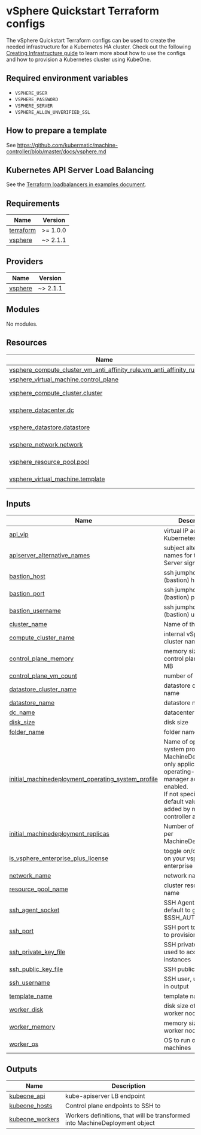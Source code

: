 # vSphere Quickstart Terraform configs

The vSphere Quickstart Terraform configs can be used to create the needed
infrastructure for a Kubernetes HA cluster. Check out the following
[Creating Infrastructure guide][docs-infrastructure] to learn more about how to
use the configs and how to provision a Kubernetes cluster using KubeOne.

## Required environment variables

* `VSPHERE_USER`
* `VSPHERE_PASSWORD`
* `VSPHERE_SERVER`
* `VSPHERE_ALLOW_UNVERIFIED_SSL`

## How to prepare a template

See <https://github.com/kubermatic/machine-controller/blob/master/docs/vsphere.md>

## Kubernetes API Server Load Balancing

See the [Terraform loadbalancers in examples document][docs-tf-loadbalancer].

[docs-infrastructure]: https://docs.kubermatic.com/kubeone/master/guides/using_terraform_configs/
[docs-tf-loadbalancer]: https://docs.kubermatic.com/kubeone/master/examples/ha_load_balancing/

## Requirements

| Name | Version |
|------|---------|
| <a name="requirement_terraform"></a> [terraform](#requirement\_terraform) | >= 1.0.0 |
| <a name="requirement_vsphere"></a> [vsphere](#requirement\_vsphere) | ~> 2.1.1 |

## Providers

| Name | Version |
|------|---------|
| <a name="provider_vsphere"></a> [vsphere](#provider\_vsphere) | ~> 2.1.1 |

## Modules

No modules.

## Resources

| Name | Type |
|------|------|
| [vsphere_compute_cluster_vm_anti_affinity_rule.vm_anti_affinity_rule](https://registry.terraform.io/providers/hashicorp/vsphere/latest/docs/resources/compute_cluster_vm_anti_affinity_rule) | resource |
| [vsphere_virtual_machine.control_plane](https://registry.terraform.io/providers/hashicorp/vsphere/latest/docs/resources/virtual_machine) | resource |
| [vsphere_compute_cluster.cluster](https://registry.terraform.io/providers/hashicorp/vsphere/latest/docs/data-sources/compute_cluster) | data source |
| [vsphere_datacenter.dc](https://registry.terraform.io/providers/hashicorp/vsphere/latest/docs/data-sources/datacenter) | data source |
| [vsphere_datastore.datastore](https://registry.terraform.io/providers/hashicorp/vsphere/latest/docs/data-sources/datastore) | data source |
| [vsphere_network.network](https://registry.terraform.io/providers/hashicorp/vsphere/latest/docs/data-sources/network) | data source |
| [vsphere_resource_pool.pool](https://registry.terraform.io/providers/hashicorp/vsphere/latest/docs/data-sources/resource_pool) | data source |
| [vsphere_virtual_machine.template](https://registry.terraform.io/providers/hashicorp/vsphere/latest/docs/data-sources/virtual_machine) | data source |

## Inputs

| Name | Description | Type | Default | Required |
|------|-------------|------|---------|:--------:|
| <a name="input_api_vip"></a> [api\_vip](#input\_api\_vip) | virtual IP address for Kubernetes API | `string` | `""` | no |
| <a name="input_apiserver_alternative_names"></a> [apiserver\_alternative\_names](#input\_apiserver\_alternative\_names) | subject alternative names for the API Server signing cert. | `list(string)` | `[]` | no |
| <a name="input_bastion_host"></a> [bastion\_host](#input\_bastion\_host) | ssh jumphost (bastion) hostname | `string` | `""` | no |
| <a name="input_bastion_port"></a> [bastion\_port](#input\_bastion\_port) | ssh jumphost (bastion) port | `number` | `22` | no |
| <a name="input_bastion_username"></a> [bastion\_username](#input\_bastion\_username) | ssh jumphost (bastion) username | `string` | `""` | no |
| <a name="input_cluster_name"></a> [cluster\_name](#input\_cluster\_name) | Name of the cluster | `string` | n/a | yes |
| <a name="input_compute_cluster_name"></a> [compute\_cluster\_name](#input\_compute\_cluster\_name) | internal vSphere cluster name | `string` | `"cl-1"` | no |
| <a name="input_control_plane_memory"></a> [control\_plane\_memory](#input\_control\_plane\_memory) | memory size of each control plane node in MB | `number` | `2048` | no |
| <a name="input_control_plane_vm_count"></a> [control\_plane\_vm\_count](#input\_control\_plane\_vm\_count) | number of VMs | `number` | `3` | no |
| <a name="input_datastore_cluster_name"></a> [datastore\_cluster\_name](#input\_datastore\_cluster\_name) | datastore cluster name | `string` | `""` | no |
| <a name="input_datastore_name"></a> [datastore\_name](#input\_datastore\_name) | datastore name | `string` | `"datastore1"` | no |
| <a name="input_dc_name"></a> [dc\_name](#input\_dc\_name) | datacenter name | `string` | `"dc-1"` | no |
| <a name="input_disk_size"></a> [disk\_size](#input\_disk\_size) | disk size | `number` | `50` | no |
| <a name="input_folder_name"></a> [folder\_name](#input\_folder\_name) | folder name | `string` | `"kubeone"` | no |
| <a name="input_initial_machinedeployment_operating_system_profile"></a> [initial\_machinedeployment\_operating\_system\_profile](#input\_initial\_machinedeployment\_operating\_system\_profile) | Name of operating system profile for MachineDeployments, only applicable if operating-system-manager addon is enabled.<br>If not specified, the default value will be added by machine-controller addon. | `string` | `""` | no |
| <a name="input_initial_machinedeployment_replicas"></a> [initial\_machinedeployment\_replicas](#input\_initial\_machinedeployment\_replicas) | Number of replicas per MachineDeployment | `number` | `2` | no |
| <a name="input_is_vsphere_enterprise_plus_license"></a> [is\_vsphere\_enterprise\_plus\_license](#input\_is\_vsphere\_enterprise\_plus\_license) | toggle on/off based on your vsphere enterprise license | `bool` | `true` | no |
| <a name="input_network_name"></a> [network\_name](#input\_network\_name) | network name | `string` | `"public"` | no |
| <a name="input_resource_pool_name"></a> [resource\_pool\_name](#input\_resource\_pool\_name) | cluster resource pool name | `string` | `""` | no |
| <a name="input_ssh_agent_socket"></a> [ssh\_agent\_socket](#input\_ssh\_agent\_socket) | SSH Agent socket, default to grab from $SSH\_AUTH\_SOCK | `string` | `"env:SSH_AUTH_SOCK"` | no |
| <a name="input_ssh_port"></a> [ssh\_port](#input\_ssh\_port) | SSH port to be used to provision instances | `number` | `22` | no |
| <a name="input_ssh_private_key_file"></a> [ssh\_private\_key\_file](#input\_ssh\_private\_key\_file) | SSH private key file used to access instances | `string` | `""` | no |
| <a name="input_ssh_public_key_file"></a> [ssh\_public\_key\_file](#input\_ssh\_public\_key\_file) | SSH public key file | `string` | `"~/.ssh/id_rsa.pub"` | no |
| <a name="input_ssh_username"></a> [ssh\_username](#input\_ssh\_username) | SSH user, used only in output | `string` | `"core"` | no |
| <a name="input_template_name"></a> [template\_name](#input\_template\_name) | template name | `string` | `"flatcar"` | no |
| <a name="input_worker_disk"></a> [worker\_disk](#input\_worker\_disk) | disk size of each worker node in GB | `number` | `10` | no |
| <a name="input_worker_memory"></a> [worker\_memory](#input\_worker\_memory) | memory size of each worker node in MB | `number` | `2048` | no |
| <a name="input_worker_os"></a> [worker\_os](#input\_worker\_os) | OS to run on worker machines | `string` | `"flatcar"` | no |

## Outputs

| Name | Description |
|------|-------------|
| <a name="output_kubeone_api"></a> [kubeone\_api](#output\_kubeone\_api) | kube-apiserver LB endpoint |
| <a name="output_kubeone_hosts"></a> [kubeone\_hosts](#output\_kubeone\_hosts) | Control plane endpoints to SSH to |
| <a name="output_kubeone_workers"></a> [kubeone\_workers](#output\_kubeone\_workers) | Workers definitions, that will be transformed into MachineDeployment object |
